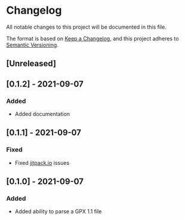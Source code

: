 # Changelog
All notable changes to this project will be documented in this file.

The format is based on [Keep a Changelog](https://keepachangelog.com/en/1.0.0/),
and this project adheres to [Semantic Versioning](https://semver.org/spec/v2.0.0.html).

## [Unreleased]

## [0.1.2] - 2021-09-07
### Added
- Added documentation 

## [0.1.1] - 2021-09-07
### Fixed
- Fixed [jitpack.io](https://jitpack.io) issues

## [0.1.0] - 2021-09-07
### Added
- Added ability to parse a GPX 1.1 file
